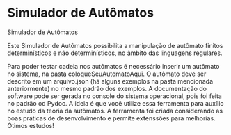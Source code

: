 # Simulador de Autômatos
Simulador de Autômatos

Este Simulador de Autômatos possibilita a manipulação de autômato finitos determinísticos e não determinísticos, no âmbito das linguagens regulares.

Para poder testar cadeia nos autômatos é necessário inserir um autômato no sistema, na pasta coloqueSeuAutomatoAqui. O autômato deve ser descrito em um arquivo.json (há alguns exemplos na pasta mencionada anteriormente) no mesmo padrão dos exemplos. A documentação do software pode ser gerada no console do sistema operacional, pois foi feita no padrão od Pydoc. A ideia é que você utilize essa ferramenta para auxílio no estudo da teoria da autõmatos. A ferramenta foi criada considerando as boas práticas de desenvolvimento e permite extenssões para melhorias. Ótimos estudos!
